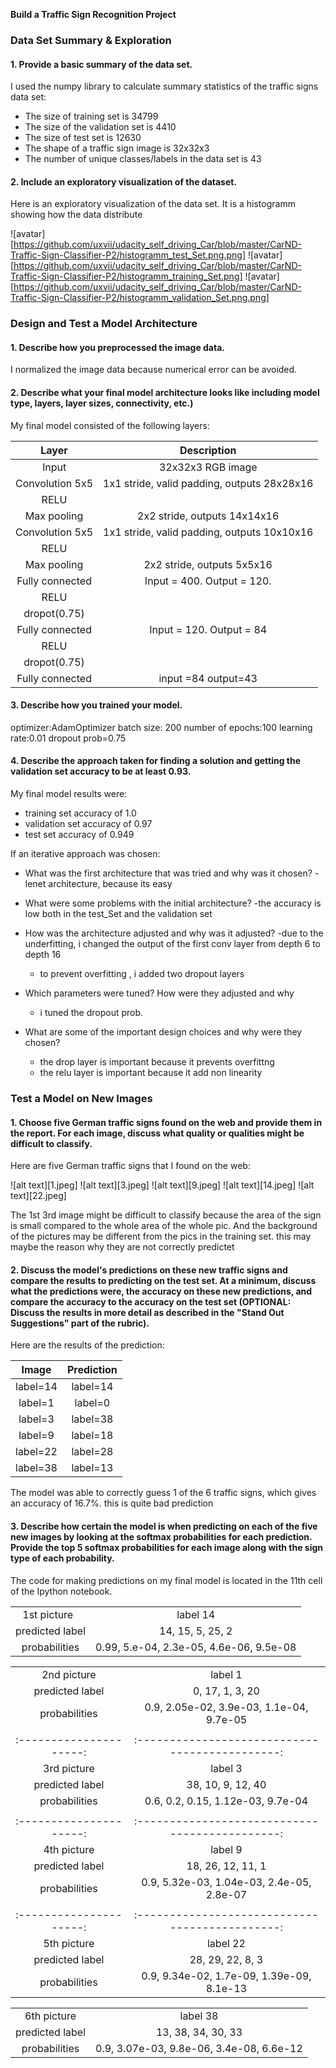 

**Build a Traffic Sign Recognition Project**



### Data Set Summary & Exploration

#### 1. Provide a basic summary of the data set.

I used the numpy library to calculate summary statistics of the traffic
signs data set:

* The size of training set is 34799
* The size of the validation set is 4410
* The size of test set is 12630
* The shape of a traffic sign image is 32x32x3
* The number of unique classes/labels in the data set is 43

#### 2. Include an exploratory visualization of the dataset.

Here is an exploratory visualization of the data set. It is a histogramm showing how the data distribute

![avatar][https://github.com/uxvii/udacity_self_driving_Car/blob/master/CarND-Traffic-Sign-Classifier-P2/histogramm_test_Set.png.png]
![avatar][https://github.com/uxvii/udacity_self_driving_Car/blob/master/CarND-Traffic-Sign-Classifier-P2/histogramm_training_Set.png]
![avatar][https://github.com/uxvii/udacity_self_driving_Car/blob/master/CarND-Traffic-Sign-Classifier-P2/histogramm_validation_Set.png.png]


### Design and Test a Model Architecture

#### 1. Describe how you preprocessed the image data.

 I normalized the image data because numerical error can be avoided.


#### 2. Describe what your final model architecture looks like including model type, layers, layer sizes, connectivity, etc.) 

My final model consisted of the following layers:

| Layer         		|     Description	        					| 
|:---------------------:|:---------------------------------------------:| 
| Input         		| 32x32x3 RGB image   							| 
| Convolution 5x5     	| 1x1 stride, valid padding, outputs 28x28x16 	|
| RELU					|										
| Max pooling	      	| 2x2 stride,  outputs 14x14x16 
| Convolution 5x5	    | 1x1 stride, valid padding, outputs 10x10x16 | 
| RELU					|										
| Max pooling	      	| 2x2 stride,  outputs 5x5x16|				
| Fully connected	| Input = 400. Output = 120.|
|RELU|
|dropot(0.75)|
| Fully connected	| Input = 120. Output = 84|
|RELU|
|dropot(0.75)|       									
| Fully connected	|input =84   output=43 		|								

#### 3. Describe how you trained your model. 
optimizer:AdamOptimizer
batch size: 200
number of epochs:100
learning rate:0.01
dropout prob=0.75

#### 4. Describe the approach taken for finding a solution and getting the validation set accuracy to be at least 0.93. 

My final model results were:
* training set accuracy of 1.0
* validation set accuracy of 0.97
* test set accuracy of 0.949

If an iterative approach was chosen:
* What was the first architecture that was tried and why was it chosen?
  -lenet architecture, because its easy 

* What were some problems with the initial architecture?
  -the accuracy is low both in the test_Set and the validation set

* How was the architecture adjusted and why was it adjusted? 
  -due to the underfitting, i changed the output of the first conv layer from depth 6 to depth 16
  - to prevent overfitting , i added two dropout layers
	
* Which parameters were tuned? How were they adjusted and why
  - i tuned the dropout prob.

* What are some of the important design choices and why were they chosen? 
  - the drop layer is important because it prevents overfittng
  - the relu layer is important because it add non linearity



### Test a Model on New Images

#### 1. Choose five German traffic signs found on the web and provide them in the report. For each image, discuss what quality or qualities might be difficult to classify.

Here are five German traffic signs that I found on the web:

![alt text][1.jpeg] ![alt text][3.jpeg] ![alt text][9.jpeg] 
![alt text][14.jpeg] ![alt text][22.jpeg]

The 1st 3rd image might be difficult to classify because the area of the sign is small compared to the whole area of the whole pic. And the background of the pictures may be different from the pics in the training set. this may maybe the reason why they are not correctly predictet

#### 2. Discuss the model's predictions on these new traffic signs and compare the results to predicting on the test set. At a minimum, discuss what the predictions were, the accuracy on these new predictions, and compare the accuracy to the accuracy on the test set (OPTIONAL: Discuss the results in more detail as described in the "Stand Out Suggestions" part of the rubric).

Here are the results of the prediction:

| Image			        |     Prediction	        					| 
|:---------------------:|:---------------------------------------------:| 
| label=14      		| label=14  									| 
| label=1     			| label=0 |
| label=3			|label=38 	|									
| label=9	      		| label=18 	|
| label=22		        | label=28      	   	|
| label=38	                | label=13    	   	   |

The model was able to correctly guess 1 of the 6 traffic signs, which gives an accuracy of 16.7%. this is quite bad prediction

#### 3. Describe how certain the model is when predicting on each of the five new images by looking at the softmax probabilities for each prediction. Provide the top 5 softmax probabilities for each image along with the sign type of each probability. 
The code for making predictions on my final model is located in the 11th cell of the Ipython notebook.

|      		|    	        					| 
|:---------------------:|:---------------------------------------------:| 
|1st picture   |label 14   |
|predicted label  |14, 15,  5, 25,  2|
|probabilities |  0.99,   5.e-04,   2.3e-05, 4.6e-06, 9.5e-08|

|      		|    	        					| 
|:---------------------:|:---------------------------------------------:| 
|2nd picture   |label 1   |
|predicted label  |  0, 17,  1,  3, 20|
|probabilities| 0.9,   2.05e-02,   3.9e-03, 1.1e-04,   9.7e-05|
|      		|    	        					| 
|:---------------------:|:---------------------------------------------:| 
|3rd picture   |label 3   |
|predicted label  | 38, 10,  9, 12, 40|
|probabilities|  0.6,   0.2,   0.15, 1.12e-03,   9.7e-04|
|      		|    	        					| 
|:---------------------:|:---------------------------------------------:| 
|4th picture   |label 9   |
|predicted label  | 18, 26, 12, 11,  1|
|probabilities|0.9,   5.32e-03,   1.04e-03, 2.4e-05,   2.8e-07|
|      		|    	        					| 
|:---------------------:|:---------------------------------------------:| 
|5th picture   |label 22  | 
|predicted label  | 28, 29, 22,  8,  3|
|probabilities| 0.9,   9.34e-02,   1.7e-09, 1.39e-09,   8.1e-13|

|      		|    	        					| 
|:---------------------:|:---------------------------------------------:| 
|6th picture   |label 38 | 
|predicted label  | 13, 38, 34, 30, 33|
|probabilities|0.9,   3.07e-03,   9.8e-06, 3.4e-08,   6.6e-12|

